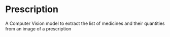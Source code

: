 # Prescription
A Computer Vision model to extract the list of medicines and their quantities from an image of a prescription

